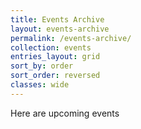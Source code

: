 ```yaml
---
title: Events Archive
layout: events-archive
permalink: /events-archive/
collection: events
entries_layout: grid
sort_by: order
sort_order: reversed
classes: wide
---
```


Here are upcoming events

